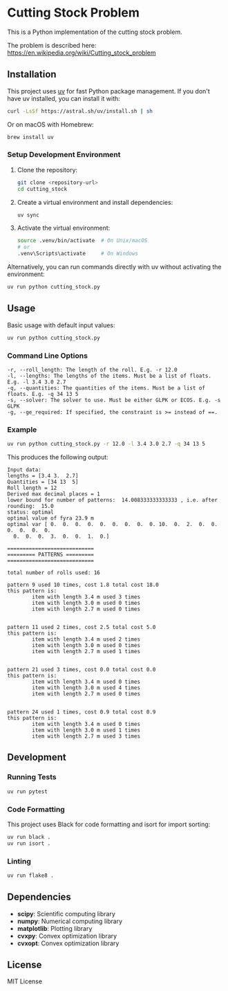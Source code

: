 # Cutting Stock Problem

This is a Python implementation of the cutting stock problem.

The problem is described here: https://en.wikipedia.org/wiki/Cutting_stock_problem

## Installation

This project uses [uv](https://docs.astral.sh/uv/) for fast Python package management. If you don't have uv installed, you can install it with:

```bash
curl -LsSf https://astral.sh/uv/install.sh | sh
```

Or on macOS with Homebrew:

```bash
brew install uv
```

### Setup Development Environment

1. Clone the repository:
   ```bash
   git clone <repository-url>
   cd cutting_stock
   ```

2. Create a virtual environment and install dependencies:
   ```bash
   uv sync
   ```

3. Activate the virtual environment:
   ```bash
   source .venv/bin/activate  # On Unix/macOS
   # or
   .venv\Scripts\activate     # On Windows
   ```

Alternatively, you can run commands directly with uv without activating the environment:
```bash
uv run python cutting_stock.py
```

## Usage

Basic usage with default input values:

```bash
uv run python cutting_stock.py
```

### Command Line Options

```
-r, --roll_length: The length of the roll. E.g. -r 12.0
-l, --lengths: The lengths of the items. Must be a list of floats. E.g. -l 3.4 3.0 2.7
-q, --quantities: The quantities of the items. Must be a list of floats. E.g. -q 34 13 5
-s, --solver: The solver to use. Must be either GLPK or ECOS. E.g. -s GLPK
-g, --ge_required: If specified, the constraint is >= instead of ==.
```

### Example

```bash
uv run python cutting_stock.py -r 12.0 -l 3.4 3.0 2.7 -q 34 13 5
```

This produces the following output:

```text
Input data:
lengths = [3.4 3.  2.7]
Quantities = [34 13  5]
Roll length = 12
Derived max decimal places = 1
lower bound for number of patterns:  14.008333333333333 , i.e. after rounding:  15.0
status: optimal
optimal value of fyra 23.9 m
optimal var [ 0.  0.  0.  0.  0.  0.  0.  0.  0. 10.  0.  2.  0.  0.  0.  0.  0.  0.
  0.  0.  0.  3.  0.  0.  1.  0.]

============================
========= PATTERNS =========
============================

total number of rolls used: 16 

pattern 9 used 10 times, cost 1.8 total cost 18.0
this pattern is:
        item with length 3.4 m used 3 times
        item with length 3.0 m used 0 times
        item with length 2.7 m used 0 times


pattern 11 used 2 times, cost 2.5 total cost 5.0
this pattern is:
        item with length 3.4 m used 2 times
        item with length 3.0 m used 0 times
        item with length 2.7 m used 1 times


pattern 21 used 3 times, cost 0.0 total cost 0.0
this pattern is:
        item with length 3.4 m used 0 times
        item with length 3.0 m used 4 times
        item with length 2.7 m used 0 times


pattern 24 used 1 times, cost 0.9 total cost 0.9
this pattern is:
        item with length 3.4 m used 0 times
        item with length 3.0 m used 1 times
        item with length 2.7 m used 3 times
```

## Development

### Running Tests

```bash
uv run pytest
```

### Code Formatting

This project uses Black for code formatting and isort for import sorting:

```bash
uv run black .
uv run isort .
```

### Linting

```bash
uv run flake8 .
```

## Dependencies

- **scipy**: Scientific computing library
- **numpy**: Numerical computing library  
- **matplotlib**: Plotting library
- **cvxpy**: Convex optimization library
- **cvxopt**: Convex optimization library

## License

MIT License
